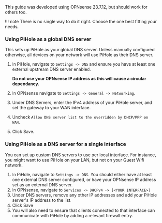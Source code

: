 This guide was developed using OPNsense 23.7.12, but should work for others too.

!!! note There is no single way to do it right. Choose the one best fitting your needs.

### Using PiHole as a global DNS server

This sets up PiHole as your global DNS server. Unless manually configured otherwise, all devices on your network will use PiHole as their DNS server.

1. In PiHole, navigate to `Settings -> DNS` and ensure you have at least one external upstream DNS server enabled.

   **Do not use your OPNsense IP address as this will cause a circular dependancy.**

2. In OPNsense navigate to `Settings -> General -> Networking`.
3. Under DNS Servers, enter the IPv4 address of your PiHole server, and set the gateway to your WAN interface.
4. Uncheck `Allow DNS server list to the overridden by DHCP/PPP on WAN`.
5. Click Save.

### Using PiHole as a DNS server for a single interface

You can set up custom DNS servers to use per local interface. For instance, you might want to use PiHole on your LAN, but not on your Guest Wifi network.

1. In PiHole, navigate to `Settings -> DNS`. You should either have at least one external DNS server configured, or have your OPNsense IP address set as an external DNS server.
2. In OPNsense, navigate to `Services -> DHCPv4 -> [<YOUR INTERFACE>]`
3. Under DNS servers, remove any other IP addresses and add your PiHole server's IP address to the list.
4. Click Save
5. You will also need to ensure that clients connected to that interface can communicate with PiHole by adding a relevant firewall entry.
